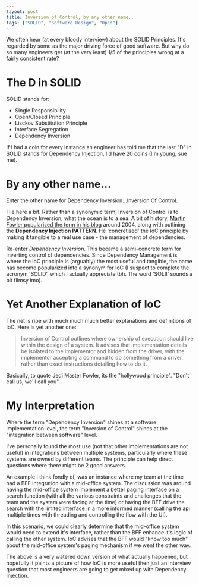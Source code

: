 ```yaml
---
layout: post
title: Inversion of Control, by any other name...
tags: ["SOLID", "Software Design", "OpEd"]
---
```


We often hear (at every bloody interview) about the SOLID Principles. It's regarded by some as the major driving force of good software. But why do so many engineers get (at the very least) 1/5 of the principles wrong at a fairly consistent rate?

# The D in SOLID

SOLID stands for:
- Single Responsibility
- Open/Closed Principle
- Lisckov Substitution Principle
- Interface Segregation
- Dependency Inversion


If I had a coin for every instance an engineer has told me that the last "D" in SOLID stands for Dependency Injection, I'd have 20 coins (I'm young, sue me).

# By any other name...

Enter the other name for Dependency Inversion...Inversion Of Control.

I lie here a bit. Rather than a synonymic term, Inversion of Control is to Dependency Inversion, what the ocean is to a sea. A bit of history, [Martin Fowler popularized the term in his blog](https://martinfowler.com/articles/injection.html) around 2004, along with outlining the **Dependency Injection PATTERN**. He 'concretised' the IoC principle by making it tangible to a real use case - the management of dependencies.

Re-enter *Dependency Inversion*. This became a semi-concrete term for inverting control of dependencies. Since Dependency Management is where the IoC principle is (arguably) the most useful and tangible, the name has become popularized into a synonym for IoC (I suspect to complete the acronym 'SOLID', which I actually appreciate tbh. The word 'SOLII' sounds a bit flimsy imo).

# Yet Another Explanation of IoC  

The net is ripe with much much much better explanations and definitions of IoC. Here is yet another one:

> Inversion of Control outlines where ownership of execution should live within the design of a system. It advises that implementation details be isolated to the implementor and hidden from the driver, with the implementor accepting a command to do something from a driver, rather than exact instructions detailing how to do it.

Basically, to quote Jedi Master Fowler, its the "hollywood principle". "Don't call us, we'll call you".

# My Interpretation

Where the term "Dependency Inversion" shines at a software implementation level, the term "Inversion of Control" shines at the "integration between software" level. 

I've personally found the most use (not that other implementations are not useful) in integrations between multiple systems, particularly where these systems are owned by different teams. The principle can help direct questions where there might be 2 good answers.

An example I think fondly of, was an instance where my team at the time had a BFF integration with a mid-office system. The discussion was around having the mid-office system implement a better paging interface on a search function (with all the various constraints and challenges that the team and the system were facing at the time) or having the BFF drive the search with the limited interface in a more informed manner (calling the api multiple times with threading and controlling the flow with the UI).

In this scenario, we could clearly determine that the mid-office system would need to extend it's interface, rather than the BFF enhance it's logic of calling the other system. IoC advises that the BFF would "know too much" about the mid-office system's paging mechanism if we went the other way.

The above is a very watered down version of what actually happened, but hopefully it paints a picture of how IoC is more useful then just an interview question that most engineers are going to get mixed up with Dependency Injection.
